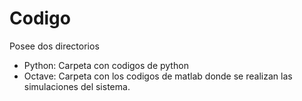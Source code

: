 # Codigo
Posee dos directorios
- Python: Carpeta con codigos de python
- Octave: Carpeta con los codigos de matlab donde se realizan las simulaciones del sistema.
